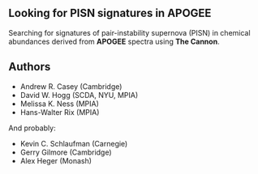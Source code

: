 Looking for PISN signatures in APOGEE 
-------------------------------------

Searching for signatures of pair-instability supernova (PISN) in chemical abundances derived from **APOGEE** spectra using **The Cannon**.

Authors
-------

- Andrew R. Casey (Cambridge)
- David W. Hogg (SCDA, NYU, MPIA) 
- Melissa K. Ness (MPIA)
- Hans-Walter Rix (MPIA)

And probably:
- Kevin C. Schlaufman (Carnegie)
- Gerry Gilmore (Cambridge)
- Alex Heger (Monash)


